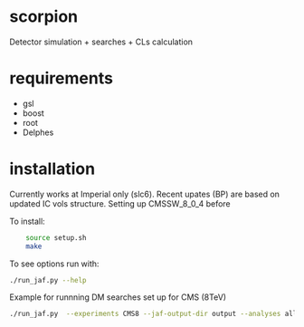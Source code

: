 scorpion
========

Detector simulation + searches + CLs calculation


requirements
============

* gsl
* boost
* root
* Delphes

installation
============

Currently works at Imperial only (slc6). Recent upates (BP) are based on updated IC vols structure. Setting up CMSSW_8_0_4 before

To install:
```bash
    source setup.sh
    make
```
To see options run with:
```bash
./run_jaf.py --help
```
Example for runnning DM searches set up for CMS (8TeV)
```bash
./run_jaf.py  --experiments CMS8 --jaf-output-dir output --analyses all-dm-8tev  --pythia-delphes-dirs  /vols/cms04/pjd12/scorpion/input/vbf-hinv-8TeV-powheg/mh125/
```


